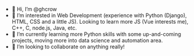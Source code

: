 - 👋 Hi, I’m @ghcrow
- 👀 I’m interested in Web Development (experience with Python (Django), HTML, CSS and a little JS). Looking to learn more JS (Vue interests me), C++, C, node.js, Java, etc.
- 🌱 I’m currently learning more Python skills with some up-and-coming projects, moving more into data science and automation area.
- 💞️ I’m looking to collaborate on anything really! 

<!---
ghcrow/ghcrow is a ✨ special ✨ repository because its `README.md` (this file) appears on your GitHub profile.
You can click the Preview link to take a look at your changes.
--->
